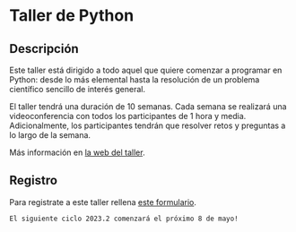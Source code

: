 # Taller de Python

## Descripción

Este taller está dirigido a todo aquel que quiere comenzar a programar en Python: desde lo más
elemental hasta la resolución de un problema científico sencillo de interés general. 

El taller tendrá una duración de 10 semanas. Cada semana se realizará una videoconferencia con
todos los participantes de 1 hora y media. Adicionalmente, los participantes tendrán que resolver retos y
preguntas a lo largo de la semana.

Más información en [la web del taller](https://uibcdf.org/Taller-Python).

## Registro

Para registrate a este taller rellena [este formulario](https://forms.gle/2dEKEvCtLukoXhEo7).

```{important} 
El siguiente ciclo 2023.2 comenzará el próximo 8 de mayo! 
```

